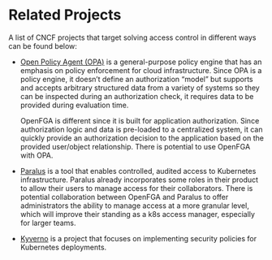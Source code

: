 # Related Projects

A list of CNCF projects that target solving access control in different ways can be found below:

 - [Open Policy Agent (OPA)](https://www.cncf.io/projects/open-policy-agent-opa/) is a general-purpose policy engine that has an emphasis on policy enforcement for cloud infrastructure. Since OPA is a policy engine, it doesn’t define an authorization “model” but supports and accepts arbitrary structured data from a variety of systems so they can be inspected during an authorization check, it requires data to be provided during evaluation time. 
 
    OpenFGA is different since it is built for application authorization. Since authorization logic and data is pre-loaded to a centralized system, it can quickly provide an authorization decision to the application based on the provided user/object relationship. There is potential to use OpenFGA with OPA.
 
- [Paralus](https://www.cncf.io/projects/paralus/) is a tool that enables controlled, audited access to Kubernetes infrastructure. Paralus already incorporates some roles in their product to allow their users to manage access for their collaborators. There is potential collaboration between OpenFGA and Paralus to offer administrators the ability to manage access at a more granular level, which will improve their standing as a k8s access manager, especially for larger teams.

- [Kyverno](https://github.com/kyverno) is a project that focuses on implementing security policies for Kubernetes deployments.
